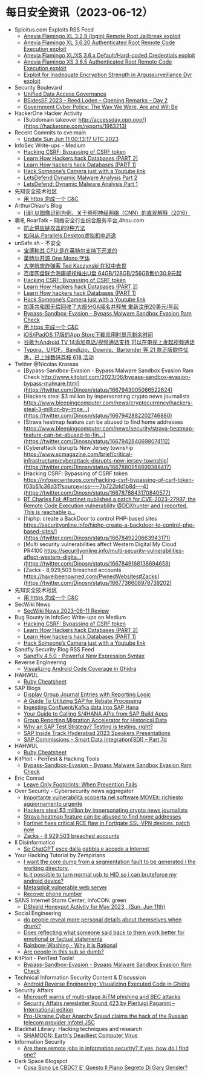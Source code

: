 # 每日安全资讯（2023-06-12）

- Sploitus.com Exploits RSS Feed
  - [Anevia Flamingo XL 3.2.9 (login) Remote Root Jailbreak exploit](https://sploitus.com/exploit?id=ZSL-2023-5780&utm_source=rss&utm_medium=rss)
  - [Anevia Flamingo XL 3.6.20 Authenticated Root Remote Code Execution exploit](https://sploitus.com/exploit?id=ZSL-2023-5779&utm_source=rss&utm_medium=rss)
  - [Anevia Flamingo XL/XS 3.6.x Default/Hard-coded Credentials exploit](https://sploitus.com/exploit?id=ZSL-2023-5777&utm_source=rss&utm_medium=rss)
  - [Anevia Flamingo XS 3.6.5 Authenticated Root Remote Code Execution exploit](https://sploitus.com/exploit?id=ZSL-2023-5778&utm_source=rss&utm_medium=rss)
  - [Exploit for Inadequate Encryption Strength in Argussurveillance Dvr exploit](https://sploitus.com/exploit?id=FAC4DFDB-D2BD-5A19-87A3-2BF181170DCA&utm_source=rss&utm_medium=rss)
- Security Boulevard
  - [Unified Data Access Governance](https://securityboulevard.com/2023/06/unified-data-access-governance/)
  - [BSidesSF 2023 – Reed Loden – Opening Remarks – Day 2](https://securityboulevard.com/2023/06/bsidessf-2023-reed-loden-opening-remarks-day-2/)
  - [Government Cyber Policy: The Way We Were, Are and Will Be](https://securityboulevard.com/2023/06/government-cyber-policy-the-way-we-were-are-and-will-be/)
- HackerOne Hacker Activity
  - [Subdomain takeover http://accessday.opn.ooo/](https://hackerone.com/reports/1963213)
- Recent Commits to cve:main
  - [Update Sun Jun 11 00:13:17 UTC 2023](https://github.com/trickest/cve/commit/209394dd3b924144547d3a4b051ad9c75d7062c0)
- InfoSec Write-ups - Medium
  - [Hacking CSRF: Bypassing of CSRF token](https://infosecwriteups.com/hacking-csrf-bypassing-of-csrf-token-f03b51c36d31?source=rss----7b722bfd1b8d---4)
  - [Learn How Hackers hack Databases (PART 2)](https://infosecwriteups.com/sql-injection-for-beginners-using-sqlmap-part-2-53e9775b67f5?source=rss----7b722bfd1b8d---4)
  - [Learn How hackers hack Databases (PART 1)](https://infosecwriteups.com/sql-injection-for-beginners-using-sqlmap-36e091e8a070?source=rss----7b722bfd1b8d---4)
  - [Hack Someone’s Camera just with a Youtube link](https://infosecwriteups.com/hack-someones-camera-just-with-a-youtube-link-a580d397192c?source=rss----7b722bfd1b8d---4)
  - [LetsDefend Dynamic Malware Analysis Part 2](https://infosecwriteups.com/letsdefend-dynamic-malware-analysis-part-2-92e0a1e73f0f?source=rss----7b722bfd1b8d---4)
  - [LetsDefend: Dynamic Malware Analysis Part 1](https://infosecwriteups.com/letsdefend-dynamic-malware-analysis-part-1-1ce35ff5b59f?source=rss----7b722bfd1b8d---4)
- 先知安全技术社区
  - [用 https 完成一个 C&C](https://xz.aliyun.com/t/12601)
- ArthurChiao's Blog
  - [[译] 以图像识别为例，关于卷积神经网络（CNN）的直观解释（2016）](https://arthurchiao.github.io/blog/cnn-intuitive-explanation-zh/)
- 嘶吼 RoarTalk – 网络安全行业综合服务平台,4hou.com
  - [防止供应链攻击的9种方法](https://www.4hou.com/posts/V2NO)
  - [如何从 Parallels Desktop虚拟机中逃逸](https://www.4hou.com/posts/BXP2)
- unSafe.sh - 不安全
  - [宝德称其 CPU 是在英特尔支持下开发的](https://buaq.net/go-168262.html)
  - [英特尔开源 One Mono 字体](https://buaq.net/go-168258.html)
  - [大学航空炸弹客 Ted Kaczynski 在狱中去世](https://buaq.net/go-168259.html)
  - [百度网盘联合海康威视推出U盘 64GB/128GB/256GB售价30.9元起](https://buaq.net/go-168235.html)
  - [Hacking CSRF: Bypassing of CSRF token](https://buaq.net/go-168245.html)
  - [Learn How Hackers hack Databases (PART 2)](https://buaq.net/go-168246.html)
  - [Learn How hackers hack Databases (PART 1)](https://buaq.net/go-168247.html)
  - [Hack Someone’s Camera just with a Youtube link](https://buaq.net/go-168248.html)
  - [加蓬共和国无偿回收了大部分GA域名并释放 重新注册20美元/年起](https://buaq.net/go-168236.html)
  - [Bypass-Sandbox-Evasion - Bypass Malware Sandbox Evasion Ram Check](https://buaq.net/go-168232.html)
  - [用 https 完成一个 C&C](https://buaq.net/go-168294.html)
  - [iOS/iPadOS 17版的App Store下载应用时显示剩余时间](https://buaq.net/go-168237.html)
  - [谷歌为Android TV 14添加电话/视频通话支持 可以在电视上发起视频通话](https://buaq.net/go-168238.html)
  - [Typora、UPDF、Bandizip、Downie、Bartender 等 21 款正版软件优惠，已上线数码荔枝 618 活动](https://buaq.net/go-168220.html)
- Twitter @Nicolas Krassas
  - [Bypass-Sandbox-Evasion - Bypass Malware Sandbox Evasion Ram Check http://www.kitploit.com/2023/06/bypass-sandbox-evasion-bypass-malware.html](https://twitter.com/Dinosn/status/1667943005066522624)
  - [Hackers steal $3 million by impersonating crypto news journalists https://www.bleepingcomputer.com/news/cryptocurrency/hackers-steal-3-million-by-impe...](https://twitter.com/Dinosn/status/1667942882202746880)
  - [Strava heatmap feature can be abused to find home addresses https://www.bleepingcomputer.com/news/security/strava-heatmap-feature-can-be-abused-to-fin...](https://twitter.com/Dinosn/status/1667942846698074112)
  - [Cyberattack disrupts New Jersey township https://www.scmagazine.com/brief/critical-infrastructure/cyberattack-disrupts-new-jersey-township](https://twitter.com/Dinosn/status/1667880958899388417)
  - [Hacking CSRF: Bypassing of CSRF token https://infosecwriteups.com/hacking-csrf-bypassing-of-csrf-token-f03b51c36d31?source=rss----7b722bfd1b8d---4](https://twitter.com/Dinosn/status/1667878843170840577)
  - [RT Charles Fol: #Fortinet published a patch for CVE-2023-27997, the Remote Code Execution vulnerability @DDXhunter and I reported. This is reachable p...](https://twitter.com/cfreal_/status/1667852157536616451)
  - [hiphp: create a BackDoor to control PHP-based sites https://securityonline.info/hiphp-create-a-backdoor-to-control-php-based-sites/](https://twitter.com/Dinosn/status/1667849220663943171)
  - [Multi security vulnerabilities affect Western Digital My Cloud PR4100 https://securityonline.info/multi-security-vulnerabilities-affect-western-digita...](https://twitter.com/Dinosn/status/1667849168138694658)
  - [Zacks - 8,929,503 breached accounts https://haveibeenpwned.com/PwnedWebsites#Zacks](https://twitter.com/Dinosn/status/1667736608978739202)
- 先知安全技术社区
  - [用 https 完成一个 C&C](https://xz.aliyun.com/t/12601)
- SecWiki News
  - [SecWiki News 2023-06-11 Review](http://www.sec-wiki.com/?2023-06-11)
- Bug Bounty in InfoSec Write-ups on Medium
  - [Hacking CSRF: Bypassing of CSRF token](https://infosecwriteups.com/hacking-csrf-bypassing-of-csrf-token-f03b51c36d31?source=rss----7b722bfd1b8d--bug_bounty)
  - [Learn How Hackers hack Databases (PART 2)](https://infosecwriteups.com/sql-injection-for-beginners-using-sqlmap-part-2-53e9775b67f5?source=rss----7b722bfd1b8d--bug_bounty)
  - [Learn How hackers hack Databases (PART 1)](https://infosecwriteups.com/sql-injection-for-beginners-using-sqlmap-36e091e8a070?source=rss----7b722bfd1b8d--bug_bounty)
  - [Hack Someone’s Camera just with a Youtube link](https://infosecwriteups.com/hack-someones-camera-just-with-a-youtube-link-a580d397192c?source=rss----7b722bfd1b8d--bug_bounty)
- Sandfly Security Blog RSS Feed
  - [Sandfly 4.5.0 - Powerful New Expression Syntax](https://sandflysecurity.com/blog/sandfly-4-5-0-powerful-new-expression-syntax)
- Reverse Engineering
  - [Visualizing Android Code Coverage in Ghidra](https://www.reddit.com/r/ReverseEngineering/comments/147570q/visualizing_android_code_coverage_in_ghidra/)
- HAHWUL
  - [Ruby Cheatsheet](https://www.hahwul.com/cullinan/ruby)
- SAP Blogs
  - [Display Group Journal Entries with Reporting Logic](https://blogs.sap.com/2023/06/11/display-group-journal-entries-with-reporting-logic/)
  - [A Guide To Utilizing SAP for Rebate Processing](https://blogs.sap.com/2023/06/11/a-guide-to-utilizing-sap-for-rebate-processing/)
  - [Ingesting Confluent/Kafka data into SAP Hana](https://blogs.sap.com/2023/06/11/ingesting-confluent-kafka-data-into-sap-hana/)
  - [Your Guide to Calling S/4HANA APIs from SAP Build Apps](https://blogs.sap.com/2023/06/11/your-guide-to-calling-s-4hana-apis-from-sap-build-apps/)
  - [Group Reporting Migration Accelerator for Historical Data](https://blogs.sap.com/2023/06/11/group-reporting-migration-accelerator-for-historical-data/)
  - [Why an SAP Test Strategy? Testing is testing, right?](https://blogs.sap.com/2023/06/11/why-an-sap-test-strategy-testing-is-testing-right/)
  - [SAP Inside Track Hyderabad 2023 Speakers Presentations](https://blogs.sap.com/2023/06/11/sap-inside-track-hyderabad-2023-speakers-presentations/)
  - [SAP Commissions – Smart Data Integration[SDI] – Part 7d](https://blogs.sap.com/2023/06/11/sap-commissions-smart-data-integrationsdi-part-7d/)
- HAHWUL
  - [Ruby Cheatsheet](https://www.hahwul.com/cullinan/ruby)
- KitPloit - PenTest & Hacking Tools
  - [Bypass-Sandbox-Evasion - Bypass Malware Sandbox Evasion Ram Check](http://www.kitploit.com/2023/06/bypass-sandbox-evasion-bypass-malware.html)
- Eric Conrad
  - [Leave Only Footprints: When Prevention Fails](https://www.ericconrad.com/2023/06/leave-only-footprints-when-prevention.html)
- Over Security - Cybersecurity news aggregator
  - [Importante vulnerabilità scoperta nel software MOVEit: richiesto aggiornamento urgente](https://www.insicurezzadigitale.com/importante-vulnerabilita-scoperta-nel-software-moveit-richiesto-aggiornamento-urgente/)
  - [Hackers steal $3 million by impersonating crypto news journalists](https://www.bleepingcomputer.com/news/cryptocurrency/hackers-steal-3-million-by-impersonating-crypto-news-journalists/)
  - [Strava heatmap feature can be abused to find home addresses](https://www.bleepingcomputer.com/news/security/strava-heatmap-feature-can-be-abused-to-find-home-addresses/)
  - [Fortinet fixes critical RCE flaw in Fortigate SSL-VPN devices, patch now](https://www.bleepingcomputer.com/news/security/fortinet-fixes-critical-rce-flaw-in-fortigate-ssl-vpn-devices-patch-now/)
  - [Zacks - 8,929,503 breached accounts](https://haveibeenpwned.com/PwnedWebsites#Zacks)
- Il Disinformatico
  - [Se ChatGPT esce dalla gabbia e accede a Internet](http://attivissimo.blogspot.com/2023/06/se-chatgpt-esce-dalla-gabbia-e-accede.html)
- Your Hacking Tutorial by Zempirians
  - [I want the core dump from a segmentation fault to be generated i the working directory.](https://www.reddit.com/r/HowToHack/comments/146rsbu/i_want_the_core_dump_from_a_segmentation_fault_to/)
  - [Is it possible to turn normal usb to HID so i can bruteforce my android device?](https://www.reddit.com/r/HowToHack/comments/146uh3y/is_it_possible_to_turn_normal_usb_to_hid_so_i_can/)
  - [Metasploit vulnerable web server](https://www.reddit.com/r/HowToHack/comments/14777bf/metasploit_vulnerable_web_server/)
  - [Recover phone number](https://www.reddit.com/r/HowToHack/comments/146nuio/recover_phone_number/)
- SANS Internet Storm Center, InfoCON: green
  - [DShield Honeypot Activity for May 2023 , (Sun, Jun 11th)](https://isc.sans.edu/diary/rss/29932)
- Social Engineering
  - [do people reveal more personal details about themselves when drunk?](https://www.reddit.com/r/SocialEngineering/comments/14718bs/do_people_reveal_more_personal_details_about/)
  - [Does reflecting what someone said back to them work better for emotional or factual statements](https://www.reddit.com/r/SocialEngineering/comments/146rckv/does_reflecting_what_someone_said_back_to_them/)
  - [Rainbow-Washing - Why it is Rational](https://www.reddit.com/r/SocialEngineering/comments/146soik/rainbowwashing_why_it_is_rational/)
  - [Are people in this sub so dumb?](https://www.reddit.com/r/SocialEngineering/comments/146nx0j/are_people_in_this_sub_so_dumb/)
- KitPloit - PenTest Tools!
  - [Bypass-Sandbox-Evasion - Bypass Malware Sandbox Evasion Ram Check](http://www.kitploit.com/2023/06/bypass-sandbox-evasion-bypass-malware.html)
- Technical Information Security Content & Discussion
  - [Android Reverse Engineering: Visualizing Executed Code in Ghidra](https://www.reddit.com/r/netsec/comments/14756cy/android_reverse_engineering_visualizing_executed/)
- Security Affairs
  - [Microsoft warns of multi-stage AiTM phishing and BEC attacks](https://securityaffairs.com/147327/hacking/aitm-bec-attacks.html)
  - [Security Affairs newsletter Round 423 by Pierluigi Paganini – International edition](https://securityaffairs.com/147322/breaking-news/security-affairs-newsletter-round-423.html)
  - [Pro-Ukraine Cyber Anarchy Squad claims the hack of the Russian telecom provider Infotel JSC](https://securityaffairs.com/147307/hacktivism/cyber-anarchy-squad-hacks-infotel-jsc.html)
- Blackhat Library: Hacking techniques and research
  - [SHAMOON: Earth's Deadliest Computer Virus](https://www.reddit.com/r/blackhat/comments/146zzn1/shamoon_earths_deadliest_computer_virus/)
- Information Security
  - [Are there remote jobs in information security? If yes, how do I find one?](https://www.reddit.com/r/Information_Security/comments/146ko6t/are_there_remote_jobs_in_information_security_if/)
- Dark Space Blogspot
  - [Cosa Sono Le CBDC? E' Questo Il Piano Segreto Di Gary Gensler?](http://darkwhite666.blogspot.com/2023/06/cosa-sono-le-cbdc-e-questo-il-piano.html)
